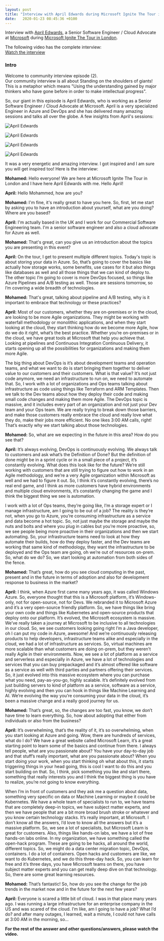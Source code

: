 ```yaml
---
layout: post
title: "Interview with April Edwards during Microsoft Ignite The Tour in London"
date:   2020-01-23 08:45:36 +0100
---
```


Interview with [April Edwards](https://azapril.dev/), a Senior Software Engineer / Cloud Advocate at [Microsoft](https://www.microsoft.com/) during [Microsoft Ignite The Tour in London](https://www.microsoft.com/en-gb/ignite-the-tour/london).

The following video has the complete interview:  
[Watch the interview](https://www.youtube.com/watch?v=OqR5M94wu6w)

### Intro

Welcome to community interview episode (2).  
Our community interview is all about Standing on the shoulders of giants! This is a metaphor which means "Using the understanding gained by major thinkers who have gone before in order to make intellectual progress".

So, our giant in this episode is April Edwards, who is working as a Senior Software Engineer / Cloud Advocate at Microsoft. April is a very specialized Engineer in Azure and DevOps and she has delivered many amazing sessions and talks all over the globe. A few insights from April's sessions:

![April Edwards](/assets/images/2020/01/April-1.jpg)

![April Edwards](/assets/images/2020/01/April-5.jpg)

![April Edwards](/assets/images/2020/01/April-4.jpg)

![April Edwards](/assets/images/2020/01/April-3.jpg)

It was a very energetic and amazing interview. I got inspired and I am sure you will get inspired too! Here is the interview:

**Mohamed:** Hello everyone! We are here at Microsoft Ignite The Tour in London and I have here April Edwards with me. Hello April!

**April:** Hello Mohammed, how are you?

**Mohamed:** I'm fine, it's really great to have you here. So, first, let me start by asking you to have an introduction about yourself, what are you doing? Where are you based?

**April:** I'm actually based in the UK and I work for our Commercial Software Engineering team. I'm a senior software engineer and also a cloud advocate for Azure as well.

**Mohamed:** That's great, can you give us an introduction about the topics you are presenting in this event?

**April:** On the tour, I get to present multiple different topics. Today's topic is about storing your data in Azure. So, that’s going to cover the basics like actually how storage works, some benefits, use cases for it but also things like databases as well and all those things that we can kind of deploy to. The other topic I’m going to cover is more DevOps focused, so things like Azure Pipelines and A/B testing as well. Those are sessions tomorrow, so I’m covering a wide breadth of technologies.

**Mohamed:** That's great, talking about pipeline and A/B testing, why is it important to embrace that technology or these practices?

**April:** Most of our customers, whether they are on-premises or in the cloud, are looking to be more Agile organizations. They might be working with waterfall methodology or monolithic applications, and when they start looking at the cloud, they start thinking how do we become more Agile, how do we do it right, what’s the best practice. Whether you’re on-premises or in the cloud, we have great tools at Microsoft that help you achieve that. Looking at pipelines and Continuous Integration Continuous Delivery, it starts opening up all the possibilities for organizations and making them more Agile.

The big thing about DevOps is it’s about development teams and operation teams, and what we want to do is start bringing them together to deliver value to our customers and their customers. What is that value? It’s not just code anymore, we need an infrastructure to run on, we need to automate that. So, I work with a lot of organizations and Ops teams talking about infrastructure as code using things like Terraform and ARM Templates. Then we talk to the Dev teams about how they deploy their code and making small code changes and making them more Agile. The DevOps topic is massive, and it includes every part of an organization and not just your Dev team and your Ops team. We are really trying to break down those barriers, and make those customers really embrace the cloud and really love what they do, make their jobs more efficient. No one likes 3:00 AM calls, right! That’s exactly why we start talking about those technologies.

**Mohamed:** So, what are we expecting in the future in this area? How do you see that?

**April:** It’s always evolving, DevOps is continuously evolving. We always talk to customers and ask what’s the Definition of Done? But the definition of done might be in a sprint cycle or in a small piece of a project, it’s constantly evolving. What does this look like for the future? We’re still working with customers that are still trying to figure out how to work in an Agile methodology, and we’re a very Agile organization within Microsoft as well and we had to figure it out. So, I think it’s constantly evolving, there’s no real end game, and I think as more customers have hybrid environments and multiple cloud environments, it’s constantly changing the game and I think the biggest thing we see is automation.

I work with a lot of Ops teams, they’re going like, I’m a storage expert or I manage infrastructure, am I going to be out of a job? The reality is they’re not, when you go to Azure, you’re consuming infrastructure as a service and data become a hot topic. So, not just maybe the storage and maybe the nuts and bolts and where you plug in cables but you’re more proactive, so, we see people being more proactive in their organizations and then we start automating. So, your infrastructure teams need to look at how they automate their builds, how do they deploy faster, and the Dev teams are working that same kind of methodology, they want the infrastructure to be deployed and the Ops team are going, oh we’re out of resources on-prem. So, what do we do? So, we start looking at automation from both sides of the fence.

**Mohamed:** That’s great, how do you see cloud computing in the past, present and in the future in terms of adoption and also for development response to business in the market?

**April:** I think, when Azure first came many years ago, it was called Windows Azure. So, everyone thought that this is a Microsoft platform, it’s Windows-only, not for open-source, not for Devs. We rebranded it to Microsoft Azure and it’s a very open-source friendly platform. So, we have things like bring your own code and things like Kubernetes and open-source products that deploy onto our platform. It’s evolved, the Microsoft ecosystem is massive. We’ve really taken a journey at Microsoft to be inclusive to all technologies in our cloud. So, we see customers looking going right I’m a Java developer, oh I can put my code in Azure, awesome! And we’re continuously releasing products to help developers, infrastructure teams alike and especially in the cloud, we had a lot of infrastructure as services. So, virtual machines are more scalable than what customers are doing on-prem, but they weren’t really Agile in their environments. Now, we see a lot of platform as a service and serverless and especially in Azure, we have a lot of technologies and services that you can buy prepackaged and it’s almost offered like software as a service as well with third parties and partners offering their services. So, it just evolved into this massive ecosystem where you can purchase what you need, pay-as-you-go, highly scalable. It’s definitely evolved from just building servers to kind of platform as a service, software as a service, highly evolving and then you can hook in things like Machine Learning and AI. We’re evolving the way you’re consuming your data in the cloud, it’s been a massive change and a really good journey for us.

**Mohamed:** That’s great, so, the changes are too fast, you know, we don’t have time to learn everything. So, how about adopting that either from individuals or also from the business?

**April:** It’s overwhelming, that’s the reality of it, it’s so overwhelming, when you start looking at Azure and going. Wow, there are hundreds of services, what do I do? We have a great website called Microsoft Learn, it’s a great starting point to learn some of the basics and continue from there. I always tell people, what are you passionate about? You have your day-to-day job and that stuff’s really important, what are you passionate about? When you start doing your work, when you start thinking oh what about this, it starts triggering things in your head going, this is cool I want to do this and you start building on that. So, I think, pick something you like and start there, something that really interests you and I think the biggest thing is you have to realize, you’re not going to know everything.

When I’m in front of customers and they ask me a question about data, something very specific on data or Machine Learning or maybe it could be Kubernetes. We have a whole team of specialists to run to, we have teams that are completely deep-in topics, we have subject matter experts, and then we have people that are a bit more broad brush stroke or whatever and you know certain technology stacks. It’s really important, at Microsoft. I don’t know all the answers, I’d love to know all the answers but it’s a massive platform. So, we see a lot of specialists, but Microsoft Learn is great for customers. Also, things like hands-on labs, we have a lot of free hands-on labs online. In my organization, we have something called the open-hack program. These are going to be hacks, all around the world, different topics. So, we might do a data center migration topic, DevOps, containers. I do a lot of containers. Open hacks and customers are like, we want to do Kubernetes, and we do this three-day hack. So, you can learn for free and it’s three days, you have Microsoft teams on there, you have subject matter experts and you can get really deep dive on that technology. So, there are some great learning resources.

**Mohamed:** That’s fantastic! So, how do you see the change for the job trends in the market now and in the future for the next few years?

**April:** Everyone is scared a little bit of cloud. I was in that place many years ago. I was running a large infrastructure for an enterprise company in the US and was scared of the cloud. I’m like, am I going to have a job? What I’d do? and after many outages, I learned, wait a minute, I could not have calls at 3:00 AM in the morning, so...

**For the rest of the answer and other questions/answers, please watch the video.**
